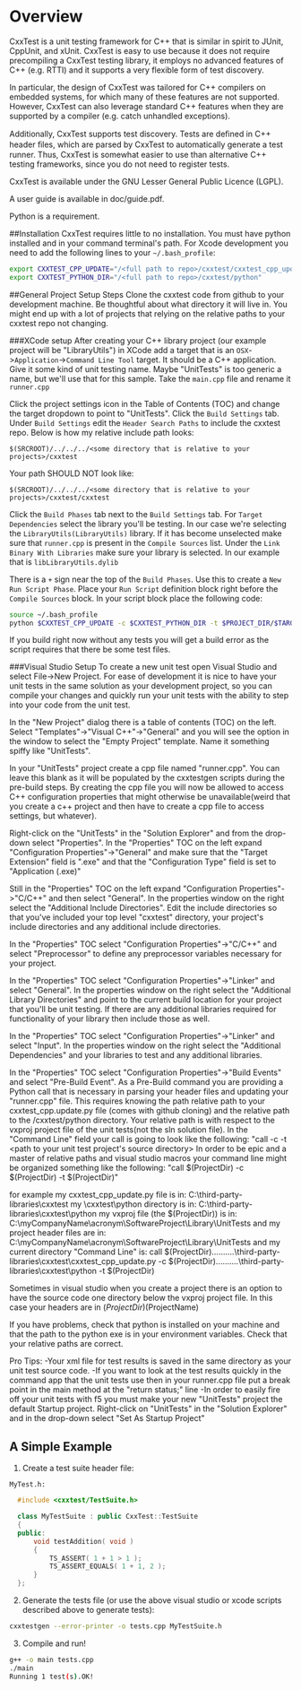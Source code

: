 Overview
=================
CxxTest is a unit testing framework for C++ that is similar in
spirit to JUnit, CppUnit, and xUnit. CxxTest is easy to use because
it does not require precompiling a CxxTest testing library, it
employs no advanced features of C++ (e.g. RTTI) and it supports a
very flexible form of test discovery.

In particular, the design of CxxTest was tailored for C++ compilers 
on embedded systems, for which many of these features are not 
supported. However, CxxTest can also leverage standard C++ features 
when they are supported by a compiler (e.g. catch unhandled exceptions).

Additionally, CxxTest supports test discovery. Tests are deﬁned in C++ 
header ﬁles, which are parsed by CxxTest to automatically generate a 
test runner. Thus, CxxTest is somewhat easier to use than alternative 
C++ testing frameworks, since you do not need to register tests.

CxxTest is available under the GNU Lesser General Public Licence (LGPL).

A user guide is available in doc/guide.pdf.

Python is a requirement.

##Installation
CxxTest requires little to no installation. You must have python installed and in your command terminal's path. For Xcode development you need to add the following lines to your `~/.bash_profile`:
```bash
export CXXTEST_CPP_UPDATE="/<full path to repo>/cxxtest/cxxtest_cpp_update.py"
export CXXTEST_PYTHON_DIR="/<full path to repo>/cxxtest/python"
```

##General Project Setup Steps
Clone the cxxtest code from github to your development machine. Be 
thoughtful about what directory it will live in. You might end up with a
lot of projects that relying on the relative paths to your cxxtest repo not changing.

###XCode setup
After creating your C++ library project (our example project will be "LibraryUtils") in XCode add a target that is an `OSX`->`Application`->`Command Line Tool` target. It should be a C++ application. Give it some kind of unit testing name. Maybe "UnitTests" is too generic a name, but we'll use that for this sample. Take the `main.cpp` file and rename it `runner.cpp`

Click the project settings icon in the Table of Contents (TOC) and change the target dropdown to point to "UnitTests". Click the `Build Settings` tab. Under `Build Settings` edit the `Header Search Paths` to include the cxxtest repo. Below is how my relative include path looks:
```
$(SRCROOT)/../../../<some directory that is relative to your projects>/cxxtest
```
Your path SHOULD NOT look like:
```
$(SRCROOT)/../../../<some directory that is relative to your projects>/cxxtest/cxxtest
```


Click the `Build Phases` tab next to the `Build Settings` tab. For `Target Dependencies` select the library you'll be testing. In our case we're selecting the `LibraryUtils(LibraryUtils)` library. If it has become unselected make sure that `runner.cpp` is present in the `Compile Sources` list. Under the `Link Binary With Libraries` make sure your library is selected. In our example that is `libLibraryUtils.dylib`

There is a `+` sign near the top of the `Build Phases`. Use this to create a `New Run Script Phase`. Place your `Run Script` definition block right before the `Compile Sources` block. In your script block place the following code:
```bash
source ~/.bash_profile
python $CXXTEST_CPP_UPDATE -c $CXXTEST_PYTHON_DIR -t $PROJECT_DIR/$TARGET_NAME
```

If you build right now without any tests you will get a build error as the script requires that there be some test files.

###Visual Studio Setup
To create a new unit test open Visual Studio and select File->New Project.
For ease of development it is nice to have your unit tests in the same solution
as your development project, so you can compile your changes and quickly run 
your unit tests with the ability to step into your code from the unit test.

In the "New Project" dialog there is a table of contents (TOC) on the left.
Select "Templates"->"Visual C++"->"General" and you will see the option in 
the window to select the "Empty Project" template. Name it something 
spiffy like "UnitTests".

In your "UnitTests" project create a cpp file named "runner.cpp". You can 
leave this blank as it will be populated by the cxxtestgen scripts during the 
pre-build steps. By creating the cpp file you will now be allowed to access 
C++ configuration properties that might otherwise be unavailable(weird that 
you create a c++ project and then have to create a cpp file to access 
settings, but whatever).

Right-click on the "UnitTests" in the "Solution Explorer" and from the 
drop-down select "Properties". In the "Properties" TOC on the left expand 
"Configuration Properties"->"General" and make sure that the "Target Extension"
field is ".exe" and that the "Configuration Type" field is set to 
"Application (.exe)"

Still in the "Properties" TOC on the left expand "Configuration Properties"->"C/C++" 
and then select "General". In the properties window on the right select the 
"Additional Include Directories". Edit the include directories so that you've 
included your top level "cxxtest" directory, your project's include directories 
and any additional include directories.

In the "Properties" TOC select "Configuration Properties"->"C/C++" and 
select "Preprocessor" to define any preprocessor variables necessary for your 
project.

In the "Properties" TOC select "Configuration Properties"->"Linker" and 
select "General". In the properties window on the right select the "Additional 
Library Directories" and point to the current build location for your project 
that you'll be unit testing. If there are any additional libraries required
for functionality of your library then include those as well.

In the "Properties" TOC select "Configuration Properties"->"Linker" and 
select "Input". In the properties window on the right select the "Additional 
Dependencies" and your libraries to test and any additional libraries.

In the "Properties" TOC select "Configuration Properties"->"Build Events" 
and select "Pre-Build Event". As a Pre-Build command you are providing
a Python call that is necessary in parsing your header files and updating
your "runner.cpp" file. This requires knowing the path relative path to your
cxxtest_cpp.update.py file (comes with github cloning) and the relative path
to the /cxxtest/python directory. Your relative path is with respect to the 
vxproj project file of the unit tests(not the sln solution file). In 
the "Command Line" field your call is going to look like the following:
"call <path to cxxtest_cpp_update.py> -c <path to python directory in cxxtest clone> -t <path to your unit test project's source directory>
In order to be epic and a master of relative paths and visual studio macros
your command line might be organized something like the following:
"call $(ProjectDir)<relative path from VS project to cxxtest_cpp_update.py> -c $(ProjectDir)<relative path to to python directory in cxxtest clone> -t $(ProjectDir)"

for example my cxxtest_cpp_update.py file is in:
C:\third-party-libraries\cxxtest
my \cxxtest\python directory is in:
C:\third-party-libraries\cxxtest\python
my vxproj file (the $(ProjectDir)) is in:
C:\myCompanyName\acronym\SoftwareProject\Library\UnitTests
and my project header files are in:
C:\myCompanyName\acronym\SoftwareProject\Library\UnitTests
and my current directory "Command Line" is:
call $(ProjectDir)..\..\..\..\..\third-party-libraries\cxxtest\cxxtest_cpp_update.py -c $(ProjectDir)..\..\..\..\..\third-party-libraries\cxxtest\python -t $(ProjectDir)

Sometimes in visual studio when you create a project there is an option to
have the source code one directory below the vxproj project file. In this 
case your headers are in $(ProjectDir)$(ProjectName)

If you have problems, check that python is installed on your machine and
that the path to the python exe is in your environment variables. Check that 
your relative paths are correct.

Pro Tips:
-Your xml file for test results is saved in the same directory as your unit 
test source code.
-If you want to look at the test results quickly in the command app that the
unit tests use then in your runner.cpp file put a break point in the main
method at the "return status;" line
-In order to easily fire off your unit tests with f5 you 
must make your new "UnitTests" project the default Startup project.
Right-click on "UnitTests" in the "Solution Explorer" and in the 
drop-down select "Set As Startup Project"


## A Simple Example

1. Create a test suite header file:

`MyTest.h:`
``` cpp
  #include <cxxtest/TestSuite.h>

  class MyTestSuite : public CxxTest::TestSuite 
  {
  public:
      void testAddition( void )
      {
          TS_ASSERT( 1 + 1 > 1 );
          TS_ASSERT_EQUALS( 1 + 1, 2 );
      }
  };
```

2. Generate the tests file (or use the above visual studio or xcode scripts described above to generate tests):
``` bash
cxxtestgen --error-printer -o tests.cpp MyTestSuite.h
```

3. Compile and run!
``` bash
g++ -o main tests.cpp
./main
Running 1 test(s).OK!
```
